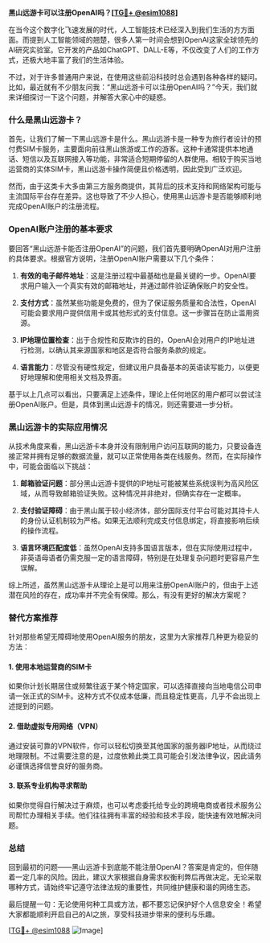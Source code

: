 **黑山远游卡可以注册OpenAI吗？[[TG💪+ @esim1088](https://t.me/s/esim1088)]**

在当今这个数字化飞速发展的时代，人工智能技术已经深入到我们生活的方方面面。而提到人工智能领域的翘楚，很多人第一时间会想到OpenAI这家全球领先的AI研究实验室。它开发的产品如ChatGPT、DALL-E等，不仅改变了人们的工作方式，还极大地丰富了我们的生活体验。

不过，对于许多普通用户来说，在使用这些前沿科技时总会遇到各种各样的疑问。比如，最近就有不少朋友问我：“黑山远游卡可以注册OpenAI吗？”今天，我们就来详细探讨一下这个问题，并解答大家心中的疑惑。

### 什么是黑山远游卡？

首先，让我们了解一下黑山远游卡是什么。黑山远游卡是一种专为旅行者设计的预付费SIM卡服务，主要面向前往黑山旅游或工作的游客。这种卡通常提供本地通话、短信以及互联网接入等功能，非常适合短期停留的人群使用。相较于购买当地运营商的实体SIM卡，黑山远游卡操作简便且价格透明，因此受到广泛欢迎。

然而，由于这类卡大多由第三方服务商提供，其背后的技术支持和网络架构可能与主流国际平台存在差异。这也导致了不少人担心，使用黑山远游卡是否能够顺利地完成OpenAI账户的注册流程。

### OpenAI账户注册的基本要求

要回答“黑山远游卡能否注册OpenAI”的问题，我们首先要明确OpenAI对用户注册的具体要求。根据官方说明，注册OpenAI账户需要以下几个条件：

1. **有效的电子邮件地址**：这是注册过程中最基础也是最关键的一步。OpenAI要求用户输入一个真实有效的邮箱地址，并通过邮件验证确保账户的安全性。
   
2. **支付方式**：虽然某些功能是免费的，但为了保证服务质量和合法性，OpenAI可能会要求用户提供信用卡或其他形式的支付信息。这一步骤旨在防止滥用资源。

3. **IP地理位置检查**：出于合规性和反欺诈的目的，OpenAI会对用户的IP地址进行检测，以确认其来源国家和地区是否符合服务条款的规定。

4. **语言能力**：尽管没有硬性规定，但建议用户具备基本的英语读写能力，以便更好地理解和使用相关文档及界面。

基于以上几点可以看出，只要满足上述条件，理论上任何地区的用户都可以尝试注册OpenAI账户。但是，具体到黑山远游卡的情况，则还需要进一步分析。

### 黑山远游卡的实际应用情况

从技术角度来看，黑山远游卡本身并没有限制用户访问互联网的能力，只要设备连接正常并拥有足够的数据流量，就可以正常使用各类在线服务。然而，在实际操作中，可能会面临以下挑战：

1. **邮箱验证问题**：部分黑山远游卡提供的IP地址可能被某些系统误判为高风险区域，从而导致邮箱验证失败。这种情况并非绝对，但确实存在一定概率。

2. **支付验证障碍**：由于黑山属于较小经济体，部分国际支付平台可能对其持卡人的身份认证机制较为严格。如果无法顺利完成支付信息绑定，将直接影响后续的操作流程。

3. **语言环境匹配度低**：虽然OpenAI支持多国语言版本，但在实际使用过程中，非英语母语者仍需克服一定的语言障碍，特别是在处理复杂问题时更容易产生误解。

综上所述，虽然黑山远游卡从理论上是可以用来注册OpenAI账户的，但由于上述潜在风险的存在，成功率并不完全有保障。那么，有没有更好的解决方案呢？

### 替代方案推荐

针对那些希望无障碍地使用OpenAI服务的朋友，这里为大家推荐几种更为稳妥的方法：

#### 1. 使用本地运营商的SIM卡
如果你计划长期居住或频繁往返于某个特定国家，可以选择直接向当地电信公司申请一张正式的SIM卡。这种方式不仅成本低廉，而且稳定性更高，几乎不会出现上述提到的问题。

#### 2. 借助虚拟专用网络（VPN）
通过安装可靠的VPN软件，你可以轻松切换至其他国家的服务器IP地址，从而绕过地理限制。不过需要注意的是，过度依赖此类工具可能会引发法律争议，因此请务必谨慎选择信誉良好的服务商。

#### 3. 联系专业机构寻求帮助
如果你觉得自行解决过于麻烦，也可以考虑委托给专业的跨境电商或者技术服务公司帮忙办理相关手续。他们往往拥有丰富的经验和技术手段，能快速有效地解决问题。

### 总结

回到最初的问题——黑山远游卡到底能不能注册OpenAI？答案是肯定的，但伴随着一定几率的风险。因此，建议大家根据自身需求权衡利弊后再做决定。无论采取哪种方式，请始终牢记遵守法律法规的重要性，共同维护健康和谐的网络生态。

最后提醒一句：无论使用何种工具或方法，都不要忘记保护好个人信息安全！希望大家都能顺利开启自己的AI之旅，享受科技进步带来的便利与乐趣。

[[TG💪+ @esim1088](https://t.me/s/esim1088) ![Image](https://i.postimg.cc/4NQfJmqS/Snipaste-2025-05-13-00-14-12.png)]